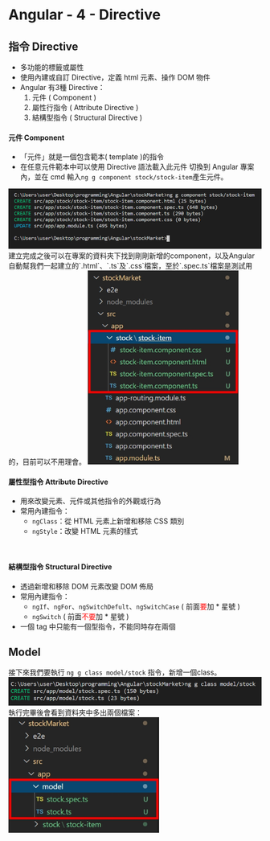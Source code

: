 # Angular - 4 - Directive


## 指令 Directive
* 多功能的標籤或屬性
* 使用內建或自訂 Directive，定義 html 元素、操作 DOM 物件
* Angular 有3種 Directive：
    1. 元件 ( Component )
    2. 屬性行指令 ( Attribute Directive )
    3. 結構型指令 ( Structural Directive )

#### 元件 Component
* 「元件」就是一個包含範本( template )的指令
* 在任意元件範本中可以使用 Directive 語法載入此元件
切換到 Angular 專案內，並在 cmd 輸入`ng g component stock/stock-item`產生元件。
<img src="/img/ng_g_component.png">
<br/>
建立完成之後可以在專案的資料夾下找到剛剛新增的component，以及Angular自動幫我們一起建立的`.html`、`.ts`及`.css`檔案，至於`.spec.ts`檔案是測試用的，目前可以不用理會。
<img src="/img/ng_new_after.png" width="300px">

#### 屬性型指令 Attribute Directive
* 用來改變元素、元件或其他指令的外觀或行為
* 常用內建指令：
    * `ngClass`：從 HTML 元素上新增和移除 CSS 類別
    * `ngStyle`：改變 HTML 元素的樣式
<br/>

#### 結構型指令 Structural Directive
* 透過新增和移除 DOM 元素改變 DOM 佈局
* 常用內建指令：
    * `ngIf`、`ngFor`、`ngSwitchDefult`、`ngSwitchCase` ( 前面<font color="red">要</font>加 * 星號 )
    * `ngSwitch` ( 前面<font color="red">不要</font>加 * 星號 )
* 一個 tag 中只能有一個型指令，不能同時存在兩個

## Model
接下來我們要執行 `ng g class model/stock` 指令，新增一個class。
<img src="/img/ng_g_class.png">
執行完畢後會看到資料夾中多出兩個檔案：
<img src="/img/ng_g_class_after.png" width="300px">